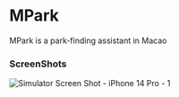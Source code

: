 # MPark

MPark is a park-finding assistant in Macao

### ScreenShots

![Simulator Screen Shot - iPhone 14 Pro - 1](./ScreenShots/ov.png)


